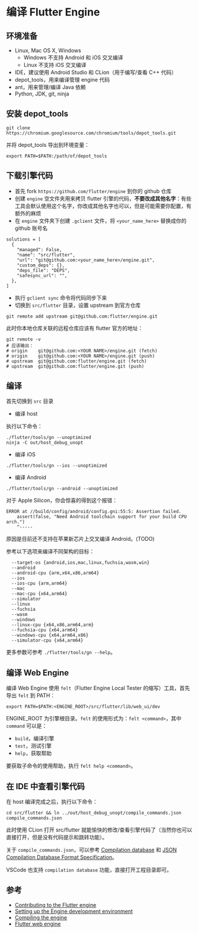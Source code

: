 # 编译 Flutter Engine

## 环境准备

- Linux, Mac OS X, Windows
  - Windows 不支持 Android 和 iOS 交叉编译
  - Linux 不支持 iOS 交叉编译
- IDE，建议使用 Android Studio 和 CLion（用于编写/查看 C++ 代码）
- depot_tools，用来编译管理 engine 代码
- ant，用来管理/编译 Java 依赖
- Python, JDK, git, ninja

## 安装 depot_tools

```shell
git clone https://chromium.googlesource.com/chromium/tools/depot_tools.git
```

并将 depot_tools 导出到环境变量：

```shell
export PATH=$PATH:/path/of/depot_tools
```

## 下载引擎代码

- 首先 fork `https://github.com/flutter/engine` 到你的 github 仓库
- 创建 `engine` 空文件夹用来拷贝 flutter 引擎的代码，**不要改成其他名字**：有些工具会默认使用这个名字，你改成其他名字也可以，但是可能需要你配置，有额外的麻烦
- 在 `engine` 文件夹下创建 `.gclient` 文件，将 `<your_name_here>` 替换成你的 github 账号名

```shell
solutions = [
  {
    "managed": False,
    "name": "src/flutter",
    "url": "git@github.com:<your_name_here>/engine.git",
    "custom_deps": {},
    "deps_file": "DEPS",
    "safesync_url": "",
  },
]
```

- 执行 `gclient sync` 命令将代码同步下来
- 切换到 `src/flutter` 目录，设置 upstream 到官方仓库

```shell
git remote add upstream git@github.com:flutter/engine.git
```

此时你本地仓库关联的远程仓库应该有 flutter 官方的地址：

```shell
git remote -v
# 应该输出：
# origin	git@github.com:<YOUR NAME>/engine.git (fetch)
# origin	git@github.com:<YOUR NAME>/engine.git (push)
# upstream	git@github.com:flutter/engine.git (fetch)
# upstream	git@github.com:flutter/engine.git (push)
```

## 编译

首先切换到 `src` 目录

- 编译 host

执行以下命令：

```shell
./flutter/tools/gn --unoptimized
ninja -C out/host_debug_unopt
```

- 编译 iOS

```shell
./flutter/tools/gn --ios --unoptimized
```

- 编译 Android

```shell
./flutter/tools/gn --android --unoptimized
```

对于 Apple Silicon，你会惊喜的得到这个报错：

```shell
ERROR at //build/config/android/config.gni:55:5: Assertion failed.
    assert(false, "Need Android toolchain support for your build CPU arch.")
    ^-----
```

原因是目前还不支持在苹果新芯片上交叉编译 Android。(TODO)

参考以下选项来编译不同架构的目标：

```
  --target-os {android,ios,mac,linux,fuchsia,wasm,win}
  --android
  --android-cpu {arm,x64,x86,arm64}
  --ios
  --ios-cpu {arm,arm64}
  --mac
  --mac-cpu {x64,arm64}
  --simulator
  --linux
  --fuchsia
  --wasm
  --windows
  --linux-cpu {x64,x86,arm64,arm}
  --fuchsia-cpu {x64,arm64}
  --windows-cpu {x64,arm64,x86}
  --simulator-cpu {x64,arm64}
```

更多参数可参考 `./flutter/tools/gn --help`。

## 编译 Web Engine

编译 Web Engine 使用 `felt`（Flutter Engine Local Tester 的缩写）工具，首先导出 `felt` 到 PATH：

```shell
export PATH=$PATH:<ENGINE_ROOT>/src/flutter/lib/web_ui/dev
```

ENGINE_ROOT 为引擎根目录。`felt` 的使用形式为：`felt <command>`，其中 `command` 可以是：

- `build`，编译引擎
- `test`，测试引擎
- `help`，获取帮助

要获取子命令的使用帮助，执行 `felt help <command>`。

## 在 IDE 中查看引擎代码

在 host 编译完成之后，执行以下命令：

```shell
cd src/flutter && ln ../out/host_debug_unopt/compile_commands.json compile_commands.json
```

此时使用 CLion 打开 src/flutter 就能愉快的修改/查看引擎代码了（当然你也可以直接打开，但是没有代码提示和跳转功能）。

关于 `compile_commands.json`，可以参考 [Compilation database](https://clion.jetbrains.com/help/c/external-tools/compile-commands.html) 和 [JSON Compilation Database Format Specification](https://clang.llvm.org/docs/JSONCompilationDatabase.html)。

VSCode 也支持 `compilation database` 功能，直接打开工程目录即可。

## 参考

- [Contributing to the Flutter engine](https://chromium.googlesource.com/external/github.com/flutter/engine/+/b7358b33dbd61e124720165dd939fa49cbd0ecb6/CONTRIBUTING.md)
- [Setting up the Engine development environment](https://github.com/flutter/flutter/wiki/Setting-up-the-Engine-development-environment)
- [Compiling the engine](https://github.com/flutter/flutter/wiki/Compiling-the-engine)
- [Flutter web engine](https://github.com/flutter/engine/blob/main/lib/web_ui/README.md)
